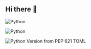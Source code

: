 ## Hi there 👋

<!--
**Nidhin-Sivasankaran/Nidhin-Sivasankaran** is a ✨ _special_ ✨ repository because its `README.md` (this file) appears on your GitHub profile.

Here are some ideas to get you started:

- 🔭 I’m currently working on ...
- 🌱 I’m currently learning ...
- 👯 I’m looking to collaborate on ...
- 🤔 I’m looking for help with ...
- 💬 Ask me about ...
- 📫 How to reach me: ...
- 😄 Pronouns: ...
- ⚡ Fun fact: ...
-->
![Python](https://img.shields.io/badge/Python-3776AB?style=for-the-badge&logo=python&logoColor=white)

![Python](https://img.shields.io/python/required-version-toml)

![Python Version from PEP 621 TOML](https://img.shields.io/python/required-version-toml)

